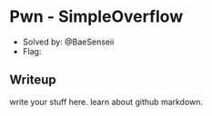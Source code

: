 # Pwn - SimpleOverflow
- Solved by: @BaeSenseii
- Flag: 

## Writeup
write your stuff here. learn about github markdown.